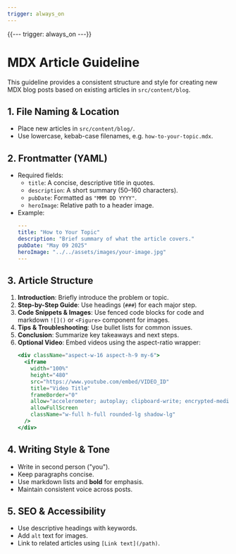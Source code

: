 ```yaml
---
trigger: always_on
---
```


{{---
trigger: always_on
---}}

# MDX Article Guideline

This guideline provides a consistent structure and style for creating new MDX blog posts based on existing articles in `src/content/blog`.

## 1. File Naming & Location
- Place new articles in `src/content/blog/`.
- Use lowercase, kebab-case filenames, e.g. `how-to-your-topic.mdx`.

## 2. Frontmatter (YAML)
- Required fields:
  - `title`: A concise, descriptive title in quotes.
  - `description`: A short summary (50–160 characters).
  - `pubDate`: Formatted as `"MMM DD YYYY"`.
  - `heroImage`: Relative path to a header image.
- Example:
  ```yaml
  ---
  title: "How to Your Topic"
  description: "Brief summary of what the article covers."
  pubDate: "May 09 2025"
  heroImage: "../../assets/images/your-image.jpg"
  ---
  ```

## 3. Article Structure
1. **Introduction**: Briefly introduce the problem or topic.
2. **Step-by-Step Guide**: Use headings (`###`) for each major step.
3. **Code Snippets & Images**: Use fenced code blocks for code and markdown `![]()` or `<Figure>` component for images.
4. **Tips & Troubleshooting**: Use bullet lists for common issues.
5. **Conclusion**: Summarize key takeaways and next steps.
6. **Optional Video**: Embed videos using the aspect-ratio wrapper:
   ```jsx
   <div className="aspect-w-16 aspect-h-9 my-6">
     <iframe
       width="100%"
       height="480"
       src="https://www.youtube.com/embed/VIDEO_ID"
       title="Video Title"
       frameBorder="0"
       allow="accelerometer; autoplay; clipboard-write; encrypted-media; gyroscope; picture-in-picture"
       allowFullScreen
       className="w-full h-full rounded-lg shadow-lg"
     />
   </div>
   ```

## 4. Writing Style & Tone
- Write in second person ("you").
- Keep paragraphs concise.
- Use markdown lists and **bold** for emphasis.
- Maintain consistent voice across posts.

## 5. SEO & Accessibility
- Use descriptive headings with keywords.
- Add `alt` text for images.
- Link to related articles using `[Link text](/path)`.
